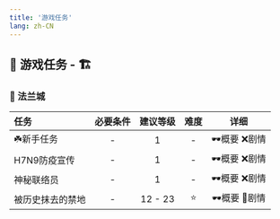 ```yaml
---
title: '游戏任务'
lang: zh-CN
---
```


## :scroll: 游戏任务 - 🏗️

### 🏰 法兰城


| 任务 | 必要条件 | 建议等级 | 难度 | 详细 |
| :---- |:-------------:|:-------------:|:-------------:|:-------------:|
| ☘️新手任务 |  -  |  1  |  -  |  <Popup url="/tasks/0">🕶️概要</Popup> :x:剧情 |
| H7N9防疫宣传 |  -  |  1  |  -  |  <Popup url="/tasks/1">🕶️概要</Popup> :x:剧情 |
| 神秘联络员 |  -  |  1  |  -  |  <Popup url="/tasks/5">🕶️概要</Popup> :x:剧情 |
| 被历史抹去的禁地 |  -  |  12 - 23  |  ⭐  |  <Popup url="/tasks/1">🕶️概要</Popup> <Popup url="/tasks/1_details">🥽剧情</Popup> |
